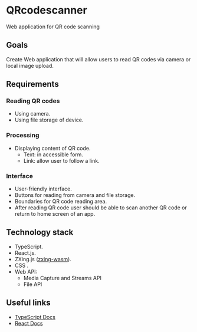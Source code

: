 # QRcodescanner
Web application for QR code scanning

## Goals
Create Web application that will allow users to read QR codes via camera or local image upload.

## Requirements

### Reading QR codes
- Using camera.
- Using file storage of device.

### Processing
- Displaying content of QR code.
  - Text: in accessible form.
  - Link: allow user to follow a link.

### Interface
- User-friendly interface.
- Buttons for reading from camera and file storage.
- Boundaries for QR code reading area.
- After reading QR code user should be able to scan another QR code or return to home screen of an app.

## Technology stack
- TypeScript.
- React.js.
- ZXing.js ([zxing-wasm](https://duckduckgo.com)).
- CSS .
- Web API:
  - Media Capture and Streams API
  - File API

## Useful links
- [TypeScript Docs](https://www.typescriptlang.org/docs/)
- [React Docs](https://react.dev/learn)
